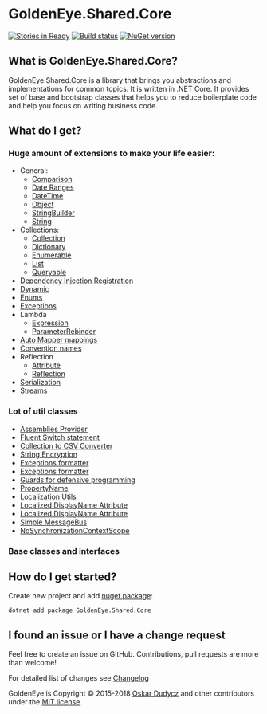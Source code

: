 ﻿# GoldenEye.Shared.Core
[![Stories in Ready](https://badge.waffle.io/oskardudycz/GoldenEye.png?label=ready&title=Ready)](https://waffle.io/oskardudycz/GoldenEye)
[![Build status](https://ci.appveyor.com/api/projects/status/1mtm4h33cvur6kob?svg=true)](https://ci.appveyor.com/project/oskardudycz/goldeneye-core)
[![NuGet version](https://badge.fury.io/nu/GoldenEye.Shared.Core.svg)](https://badge.fury.io/nu/GoldenEye.Shared.Core)

What is GoldenEye.Shared.Core?
--------------------------------
GoldenEye.Shared.Core is a library that brings you abstractions and implementations for common topics. It is written in .NET Core. It provides set of base and bootstrap classes that helps you to reduce boilerplate code and help you focus on writing business code.

What do I get?
--------------------------------

### Huge amount of extensions to make your life easier:
* General:
  * [Comparison](Extensions/Basic/CompareExtensions.cs)
  * [Date Ranges](Extensions/Basic/DateRangeExtensions.cs)
  * [DateTime](Extensions/Basic/DateTimeExtensions.cs)
  * [Object](Extensions/Basic/ObjectExtensions.cs)
  * [StringBuilder](Extensions/Basic/StringBuilderExtensions.cs)
  * [String](Extensions/Basic/StringExtensions.cs)
* Collections:
  * [Collection](Extensions/Collections/CollectionExtensions.cs)
  * [Dictionary](Extensions/Collections/DictionaryExtensions.cs)
  * [Enumerable](Extensions/Collections/EnumerableExtensions.cs)
  * [List](Extensions/Collections/ListExtensions.cs)
  * [Queryable](Extensions/Collections/QueryableExtensions.cs)
* [Dependency Injection Registration](Extensions/DependencyInjection/RegistrationExtensions.cs)
* [Dynamic](Extensions/Dynamic/DynamicExtensions.cs)
* [Enums](Extensions/Enums/EnumExtensions.cs)
* [Exceptions](Extensions/Exceptions/ExceptionExtensions.cs)
* Lambda
  * [Expression](Extensions/Lambda/ExpressionExtensions.cs)
  * [ParameterRebinder](Extensions/Lambda/ParameterRebinder.cs)
* [Auto Mapper mappings](Extensions/Mapping/AutoMapperExtensions.cs)
* [Convention names](Extensions/Naming/ConventionNamesExtensions.cs)
* Reflection
  * [Attribute](Extensions/Reflection/AttributeExtensions.cs)
  * [Reflection](Extensions/Reflection/ReflectionExtensions.cs)
* [Serialization](Extensions/Serialization/SerializationExtensions.cs)
* [Streams](Extensions/Streams/StreamExtensions.cs)

### Lot of util classes 
* [Assemblies Provider](Utils/Assemblies/AssembliesProvider.cs)
* [Fluent Switch statement](Utils/Coding/Switch.cs)
* [Collection to CSV Converter](Utils/Collections/CollectionToCSVConverter.cs)
* [String Encryption](Utils/Cryptography/Encryption.cs)
* [Exceptions formatter](Utils/Exceptions/ExceptionProvider.cs)
* [Exceptions formatter](Utils/Exceptions/ExceptionProvider.cs)
* [Guards for defensive programming](Utils/Exceptions/Guard.cs)
* [PropertyName](Utils/Lambda/PropertyName.cs)
* [Localization Utils](Utils/Localization/LocalizationUtils.cs)
* [Localized DisplayName Attribute](Utils/Localization/DisplayNameLocalizedAttribute.cs)
* [Localized DisplayName Attribute](Utils/Localization/DisplayNameLocalizedAttribute.cs)
* [Simple MessageBus](Utils/MessageBus/MessageBus.cs)
* [NoSynchronizationContextScope](Utils/Threading/NoSynchronizationContextScope.cs)

### Base classes and interfaces


How do I get started?
--------------------------------
Create new project and add [nuget package](https://www.nuget.org/packages/GoldenEye.Shared.Core):

`dotnet add package GoldenEye.Shared.Core`

I found an issue or I have a change request
--------------------------------
Feel free to create an issue on GitHub. Contributions, pull requests are more than welcome!

For detailed list of changes see [Changelog](Changelog.md)  

GoldenEye is Copyright &copy; 2015-2018 [Oskar Dudycz](http://oskar-dudycz.pl) and other contributors under the [MIT license](../../../LICENSE.txt).
